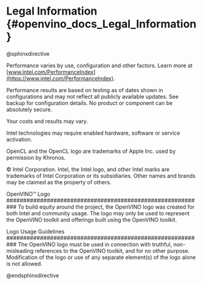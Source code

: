 # Legal Information {#openvino_docs_Legal_Information}

@sphinxdirective


Performance varies by use, configuration and other factors. Learn more at [www.intel.com/PerformanceIndex](https://www.intel.com/PerformanceIndex).
 
Performance results are based on testing as of dates shown in configurations and may not reflect all publicly available updates. See backup for configuration details.  No product or component can be absolutely secure.
 
Your costs and results may vary.
 
Intel technologies may require enabled hardware, software or service activation.

OpenCL and the OpenCL logo are trademarks of Apple Inc. used by permission by Khronos.

© Intel Corporation. Intel, the Intel logo, and other Intel marks are trademarks of Intel Corporation or its subsidiaries. Other names and brands may be claimed as the property of others.
 
OpenVINO™ Logo
###########################################################
To build equity around the project, the OpenVINO logo was created for both Intel and community usage. The logo may only be used to represent the OpenVINO toolkit and offerings built using the OpenVINO toolkit.
 
Logo Usage Guidelines
###########################################################
The OpenVINO logo must be used in connection with truthful, non-misleading references to the OpenVINO toolkit, and for no other purpose.
Modification of the logo or use of any separate element(s) of the logo alone is not allowed.


@endsphinxdirective


